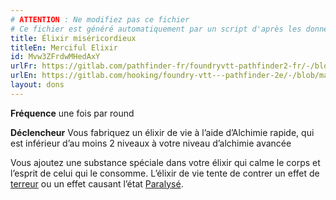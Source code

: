 ```yaml
---
# ATTENTION : Ne modifiez pas ce fichier
# Ce fichier est généré automatiquement par un script d'après les données du module Foundry VTT officiel et de sa traduction
title: Élixir miséricordieux
titleEn: Merciful Elixir
id: Mvw3ZFrdwMHedAxY
urlFr: https://gitlab.com/pathfinder-fr/foundryvtt-pathfinder2-fr/-/blob/master/data/feats/Mvw3ZFrdwMHedAxY.htm
urlEn: https://gitlab.com/hooking/foundry-vtt---pathfinder-2e/-/blob/master/packs/data/feats.db/merciful-elixir.json
layout: dons
---
```

**Fréquence** une fois par round

**Déclencheur** Vous fabriquez un élixir de vie à l’aide d’Alchimie rapide, qui est inférieur d’au moins 2 niveaux à votre niveau d’alchimie avancée

Vous ajoutez une substance spéciale dans votre élixir qui calme le corps et l’esprit de celui qui le consomme. L’élixir de vie tente de contrer un effet de [terreur](../sorts/terreur.html) ou un effet causant l’état [Paralysé](../sorts/paralysie.html).
